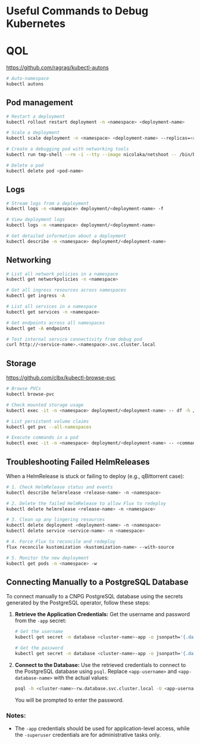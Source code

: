 # Useful Commands to Debug Kubernetes

# QOL

<https://github.com/ragrag/kubectl-autons>

```bash
# Auto-namespace
kubectl autons
```

## Pod management

```bash
# Restart a deployment
kubectl rollout restart deployment -n <namespace> <deployment-name>

# Scale a deployment
kubectl scale deployment -n <namespace> <deployment-name> --replicas=<replicas>

# Create a debugging pod with networking tools
kubectl run tmp-shell --rm -i --tty --image nicolaka/netshoot -- /bin/bash

# Delete a pod
kubectl delete pod <pod-name>
```

## Logs

```bash
# Stream logs from a deployment
kubectl logs -n <namespace> deployment/<deployment-name> -f

# View deployment logs
kubectl logs -n <namespace> deployment/<deployment-name>

# Get detailed information about a deployment
kubectl describe -n <namespace> deployment/<deployment-name>
```

## Networking

```bash
# List all network policies in a namespace
kubectl get networkpolicies -n <namespace>

# Get all ingress resources across namespaces
kubectl get ingress -A

# List all services in a namespace
kubectl get services -n <namespace>

# Get endpoints across all namespaces
kubectl get -A endpoints

# Test internal service connectivity from debug pod
curl http://<service-name>.<namespace>.svc.cluster.local
```

## Storage

<https://github.com/clbx/kubectl-browse-pvc>

```bash
# Browse PVCs
kubectl browse-pvc

# Check mounted storage usage
kubectl exec -it -n <namespace> deployment/<deployment-name> -- df -h /path

# List persistent volume claims
kubectl get pvc --all-namespaces

# Execute commands in a pod
kubectl exec -it -n <namespace> deployment/<deployment-name> -- <command>
```

## Troubleshooting Failed HelmReleases

When a HelmRelease is stuck or failing to deploy (e.g., qBittorrent case):

```bash
# 1. Check HelmRelease status and events
kubectl describe helmrelease <release-name> -n <namespace>

# 2. Delete the failed HelmRelease to allow Flux to redeploy
kubectl delete helmrelease <release-name> -n <namespace>

# 3. Clean up any lingering resources
kubectl delete deployment <deployment-name> -n <namespace>
kubectl delete service <service-name> -n <namespace>

# 4. Force Flux to reconcile and redeploy
flux reconcile kustomization <kustomization-name> --with-source

# 5. Monitor the new deployment
kubectl get pods -n <namespace> -w
```

## Connecting Manually to a PostgreSQL Database

To connect manually to a CNPG PostgreSQL database using the secrets generated by the PostgreSQL operator, follow these steps:

1. **Retrieve the Application Credentials:**
   Get the username and password from the `-app` secret:

   ```bash
   # Get the username
   kubectl get secret -n database <cluster-name>-app -o jsonpath='{.data.username}' | base64 -d

   # Get the password
   kubectl get secret -n database <cluster-name>-app -o jsonpath='{.data.password}' | base64 -d
   ```

2. **Connect to the Database:**
   Use the retrieved credentials to connect to the PostgreSQL database using `psql`. Replace `<app-username>` and `<app-database-name>` with the actual values:

   ```bash
   psql -h <cluster-name>-rw.database.svc.cluster.local -U <app-username> -d <app-database-name> -W
   ```

   You will be prompted to enter the password.

### Notes:
- The `-app` credentials should be used for application-level access, while the `-superuser` credentials are for administrative tasks only.


